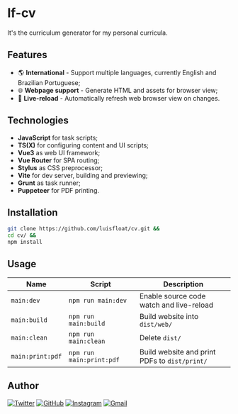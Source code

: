 # lf-cv

It's the curriculum generator for my personal curricula.

## Features

* 🌎 **International** - Support multiple languages, currently English and Brazilian Portuguese;
* 🌐 **Webpage support** - Generate HTML and assets for browser view;
* 🔄 **Live-reload** - Automatically refresh web browser view on changes.

## Technologies

* **JavaScript** for task scripts;
* **TS(X)** for configuring content and UI scripts;
* **Vue3** as web UI framework;
* **Vue Router** for SPA routing;
* **Stylus** as CSS preprocessor;
* **Vite** for dev server, building and previewing;
* **Grunt** as task runner;
* **Puppeteer** for PDF printing.

## Installation

```bash
git clone https://github.com/luisfloat/cv.git &&
cd cv/ &&
npm install
```

## Usage

Name | Script | Description
-----|---------|-----------------
`main:dev` | ```npm run main:dev``` | Enable source code watch and live-reload
`main:build` | ```npm run main:build``` | Build website into `dist/web/`
`main:clean` | ```npm run main:clean``` | Delete `dist/`
`main:print:pdf` | ```npm run main:print:pdf``` | Build website and print PDFs to `dist/print/`

## Author

<a href="https://twitter.com/luisfloat"><img src="https://img.shields.io/badge/-Twitter-333333?style=flat-square&amp;logo=twitter" alt="Twitter"/></a> <a href="https://github.com/luisfloat"><img src="https://img.shields.io/badge/-GitHub-333333?style=flat-square&amp;logo=github" alt="GitHub"/></a> <a href="https://instagram.com/luisfloat"><img src="https://img.shields.io/badge/-Instagram-333333?style=flat-square&amp;logo=instagram" alt="Instagram"/></a> <a href="mailto:contact@luisfloat.com"><img src="https://img.shields.io/badge/-Gmail-333333?style=flat-square&amp;logo=gmail" alt="Gmail"/></a>
